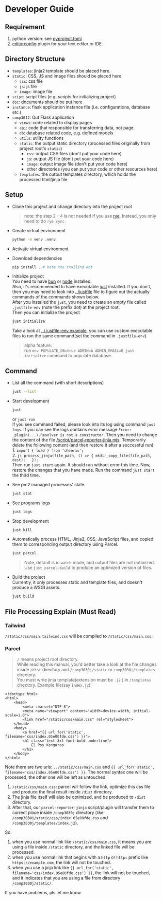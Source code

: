 # Developer Guide

## Requirement

1. python version: see [pyproject.toml](../pyproject.toml)
2. [editorconfig](https://editorconfig.org/) plugin for your text editor or IDE.

## Directory Structure

- `templates`: jinja2 template should be placed here.
- `static`: CSS, JS and image files should be placed here
  - `css`: css file
  - `js`: js file
  - `image`: image file
- `scipt`: script files (e.g. scripts for initializing project)
- `doc`: documents should be put here
- `instance`: flask application instance file (i.e. configurations, database etc.)
- `comp3012`: Out Flask application 
  - `views`: code related to display pages
  - `api`: code that responsible for transferring data, not page.
  - `db`: database related code, e.g. defined models
  - `utils`: utility functions
  - `static`: the output static directory (processed files originally from project root's `static`)
    - `css`: output CSS files (don't put your code here)
    - `js`: output JS file (don't put your code here)
    - `image`: output image file (don't put your code here)
    - other directories (you can put your code or other resources here)
  - `templates`: the output templates directory, which holds the processed html/jinja file

## Setup
+ Clone this project and change directory into the project root
   > note: the step 2 - 4 is not needed if you use [rye](https://github.com/astral-sh/rye).
   > Instead, you only need to do `rye sync`.
  
+ Create virtual environment
   ```bash
   python -m venv .venv
   ```
+ Activate virtual environment
+ Download dependencies
   ```bash
   pip install . # note the trailing dot
   ```

+ Initialize project   
  You need to have [bun](https://github.com/oven-sh/bun) or [node](https://nodejs.org) installed.  
  Also, it's recommended to have executable [just](https://github.com/casey/just) installed. If you don't, then you may need to look into [../justfile](../justfile) file to figure out the actually commands of the commands shown below.  
  After you installed the `just`, you need to create an empty file called `.justfile-env` (note the prefix dot) at the project root.  
  Then you can initialize the project
  ```bash
  just initialize
  ```
  Take a look at [../.justfile-env.example](../.justfile-env.example), you can use 
  custom executable files to run the same command(set the command in `.justfile-env`).  
  
  > alpha feature:  
  > run `env POPULATE_DB=true ADMIN=A ADMIN_EMAIL=B just initialize` command
  > to populate database.
  
## Command 

- List all the command (with short descriptions)
  ```bash
  just --list
  ```

- Start development
  ```bash
  just
  ```
  or `just run`  
  If you see command failed, please look into its log using command `just logs`. If you can see the logs contains error message `Error: _plugin(...).Resolver is not a constructor`. Then you need to change the content of the file [/script/parcel-reporter-jinja.mjs](../script/parcel-reporter-jinja.mjs). Temporarily delete the following content (and then restore it after a successful run)  
      1. `import { load } from 'cheerio';`  
      2. 
         ```js
         process_jinja(file_path, () => {
            mkdir_copy_file(file_path, dest);  
         });
         ```  
      Then run `just start` again. It should run without error this time. Now, restore the changes that you have made. Run the command `just start` the third time.
  
- See pm2 managed processes' state
  ```bash
  just stat
  ```
  
- See programs logs
  ```bash
  just logs
  ```
  
- Stop development
  ```bash
  just kill
  ```
 
- Automatically process HTML, Jinja2, CSS, JavaScript files, and copied them to corresponding output directory using Parcel.
  ```bash
  just parcel
  ```
  > Note, default is in `watch` mode, and output files are not optimized. Use `just parcel-build` to produce an optimized version of files.  
  
- Build the project  
  Currently, it only processes static and template files, and doesn't produce a WSGI assets.
  ```bash
  just build
  ```
  
## File Processing Explain (Must Read)

### Tailwind

`/static/css/main.tailwind.css` will be compiled to `/static/css/main.css`.

### Parcel

> `/` means project root directory.  
While reading this manual, you'd better take a look at the file changes inside `/dist` directory and `/comp3030j/static` or `comp3030j/templates` directory.  
You must write jinja template(extension must be `.j2` ) in `/templates` directory. Example file(say `index.j2`):
```jinja2
<!doctype html>
<html>
    <head>
        <meta charset="UTF-8">
        <meta name="viewport" content="width=device-width, initial-scale=1.0">
        <link href="/static/css/main.css" rel="stylesheet">
    </head>
    <body>
        <a href="{{ url_for('static', filename='css/index.05e00fde.css') }}">
        <h1 class="text-3xl font-bold underline">
            El Psy Kongaroo
        </h1>
    </body>
</html>
```
Note there are two urls: `../static/css/main.css` and `{{ url_for('static', filename='css/index.05e00fde.css') }}`. The normal syntax one will be processed, the other one will be left as untouched.  
1. `/static/css/main.css`: parcel will follow the link, optimize this css file and produce the final result inside `/dist` directory.  
2. The jinja file itself will also be optimized, and be produced to `/dist` directory.  
3. After that, our `parcel-reporter-jinja` script/plugin will transfer them to correct place inside `/comp3030j` directory (like `/comp3030j/static/css/index.05e00fde.css` and `/comp3030j/templates/index.j2`).  

So:  
1. when you use normal link like `/static/css/main.css`, it means you are using a file inside `/static` directory, and the linked file will be processed.  
2. when you use normal link that begins with a `http` or `https` prefix like `https://example.com`, the link will not be touched.  
3. when you use a jinja link like `{{ url_for('static', filename='css/index.05e00fde.css') }}`, the link will not be touched, and it indicates that you are using a file from directory `/comp3030j/static/`.  

If you have problems, pls let me know. 
